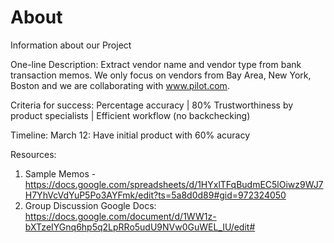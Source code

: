 # About
Information about our Project

One-line Description: Extract vendor name and vendor type from bank transaction memos. We only focus on vendors from Bay Area, New York, Boston and we are collaborating with www.pilot.com. 

Criteria for success:
Percentage accuracy | 80%
Trustworthiness by product specialists | Efficient workflow (no backchecking)

Timeline:
March 12: Have initial product with 60% acuracy 

Resources:
1. Sample Memos - https://docs.google.com/spreadsheets/d/1HYxlTFqBudmEC5lOiwz9WJ7H7YhVcVdYuP5Po3AYFmk/edit?ts=5a8d0d89#gid=972324050
2. Group Discussion Google Docs: https://docs.google.com/document/d/1WW1z-bXTzeIYGnq6hp5q2LpRRo5udU9NVw0GuWEL_IU/edit#
